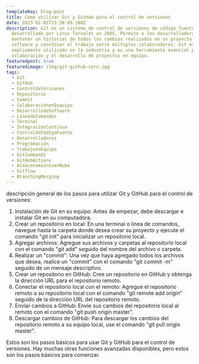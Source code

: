 ```yaml
---
templateKey: blog-post
title: Cómo utilizar Git y GitHub para el control de versiones
date: 2023-02-05T23:38:09.180Z
description: Git es un sistema de control de versiones de código fuente
  desarrollado por Linus Torvalds en 2005. Permite a los desarrolladores
  mantener un historial de todos los cambios realizados en un proyecto de
  software y coordinar el trabajo entre múltiples colaboradores. Git es
  ampliamente utilizado en la industria y es una herramienta esencial para la
  colaboración y el desarrollo de proyectos en equipo.
featuredpost: true
featuredimage: /img/git-github-cero.jpg
tags:
  - Git
  - GitHub
  - ControldeVersiones
  - Repositorio
  - Commit
  - ColaboraciónenEequipo
  - DesarrollodeSoftware
  - LíneadeComandos
  - Terminal
  - IntegraciónContinua
  - ControldeCódigoFuente
  - Desarrolladores
  - Programación
  - TrabajoenEquipo
  - GitCommands
  - GitHubActions
  - AlmacenamientoenNube
  - Gitflow
  - BranchingMerging
---
```

<!--StartFragment-->

descripción general de los pasos para utilizar Git y GitHub para el control de versiones:

1. Instalación de Git en su equipo: Antes de empezar, debe descargar e instalar Git en su computadora.
2. Crear un repositorio en local: En una terminal o línea de comandos, navegue hasta la carpeta donde desea crear su proyecto y ejecute el comando "git init" para inicializar un repositorio local.
3. Agregar archivos: Agregue sus archivos y carpetas al repositorio local con el comando "git add" seguido del nombre del archivo o carpeta.
4. Realizar un "commit": Una vez que haya agregado todos los archivos que desea, realice un "commit" con el comando "git commit -m" seguido de un mensaje descriptivo.
5. Crear un repositorio en GitHub: Cree un repositorio en GitHub y obtenga la dirección URL para el repositorio remoto.
6. Conectar el repositorio local con el remoto: Agregue el repositorio remoto a su repositorio local con el comando "git remote add origin" seguido de la dirección URL del repositorio remoto.
7. Enviar cambios a GitHub: Envíe sus cambios del repositorio local al remoto con el comando "git push origin master".
8. Descargar cambios de GitHub: Para descargar los cambios del repositorio remoto a su equipo local, use el comando "git pull origin master".

Estos son los pasos básicos para usar Git y GitHub para el control de versiones. Hay muchas otras funciones avanzadas disponibles, pero estos son los pasos básicos para comenzar.